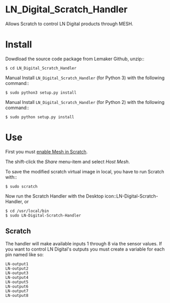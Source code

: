 LN_Digital_Scratch_Handler
==========================

Allows Scratch to control LN Digital products through MESH.

Install
=======

Dowdload the source code package from Lemaker Github, unzip::

    $ cd LN_Digital_Scratch_Handler

Manual Install `LN_Digital_Scratch_Handler` (for Python 3) with the following command::

    $ sudo python3 setup.py install

Manual Install `LN_Digital_Scratch_Handler` (for Python 2) with the following command::

    $ sudo python setup.py install

Use
===

First you must [enable Mesh in
Scratch](http://wiki.scratch.mit.edu/wiki/Mesh#Mesh_by_Modification_of_Scratch).

The shift-click the *Share* menu-item and select *Host Mesh*.

To save the modified scratch virtual image in local, you have to run Scratch with::

    $ sudo scratch

Now run the Scratch Handler with the Desktop icon::LN-Digital-Scratch-Handler, or

    $ cd /usr/local/bin
    $ sudo LN-Digital-Scratch-Handler

Scratch
-------

The handler will make available inputs 1 through 8 via the sensor values. If
you want to control LN Digital's outputs you must create a variable for
each pin named like so:

    LN-output1
    LN-output2
    LN-output3
    LN-output4
    LN-output5
    LN-output6
    LN-output7
    LN-output8
